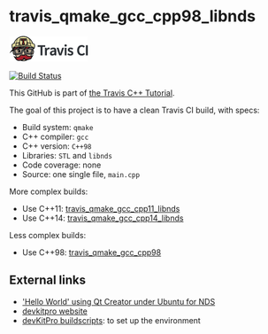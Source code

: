 # travis_qmake_gcc_cpp98_libnds

[![Travis CI logo](TravisCI.png)](https://travis-ci.org)

[![Build Status](https://travis-ci.org/richelbilderbeek/travis_qmake_gcc_cpp98_libnds.svg?branch=master)](https://travis-ci.org/richelbilderbeek/travis_qmake_gcc_cpp98_libnds)

This GitHub is part of [the Travis C++ Tutorial](https://github.com/richelbilderbeek/travis_cpp_tutorial).

The goal of this project is to have a clean Travis CI build, with specs:
 * Build system: `qmake`
 * C++ compiler: `gcc`
 * C++ version: `C++98`
 * Libraries: `STL` and `libnds`
 * Code coverage: none
 * Source: one single file, `main.cpp`

More complex builds:
 * Use C++11: [travis_qmake_gcc_cpp11_libnds](https://www.github.com/richelbilderbeek/travis_qmake_gcc_cpp11_libnds)
 * Use C++14: [travis_qmake_gcc_cpp14_libnds](https://www.github.com/richelbilderbeek/travis_qmake_gcc_cpp14_libnds)

Less complex builds:
 * Use C++98: [travis_qmake_gcc_cpp98](https://www.github.com/richelbilderbeek/travis_qmake_gcc_cpp98)

## External links

 * ['Hello World' using Qt Creator under Ubuntu for NDS](http://www.richelbilderbeek.nl/CppHelloWorldQtCreatorUbuntuNds.htm)
 * [devkitpro website](http://devkitpro.org)
 * [devKitPro buildscripts](https://github.com/devkitPro/buildscripts): to set up the environment
